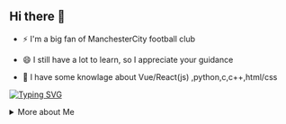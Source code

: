## Hi there 👋
- ⚡ I'm a big fan of ManchesterCity football club

- 😄 I still have a lot to learn, so I appreciate your guidance

- 🔭 I have some knowlage about Vue/React(js) ,python,c,c++,html/css

 [![Typing SVG](https://readme-typing-svg.herokuapp.com?duration=4000&lines=Don't+neglect+your+dreams;Don't+work+too+long;Speak+up+for+ideas;Make+friends;Be+happy)](https://git.io/typing-svg)

<details>
<summary>More about Me</summary>
 
 ![Top Langs](https://github-readme-stats.vercel.app/api/top-langs/?username=Zlatanwic&layout=compact)

</details>

<!--
**Zlatanwic/Zlatanwic** is a ✨ _special_ ✨ repository because its `README.md` (this file) appears on your GitHub profile.

Here are some ideas to get you started:

- 🔭 I’m currently working on ...
- 🌱 I’m currently learning ...
- 👯 I’m looking to collaborate on ...
- 🤔 I’m looking for help with ...
- 💬 Ask me about ...
- 📫 How to reach me: ...
- 😄 Pronouns: ...
- ⚡ Fun fact: ...
[![Anurag's GitHub stats](https://github-readme-stats.vercel.app/api?username=Zlatanwic)- 🌱 I'm interested in almost all kinds of knowledge, technology and algorithm in the area of computer science, including AI, full-stack developing, data science, system and so on...](https://github.com/anuraghazra/github-readme-stats)
-->

